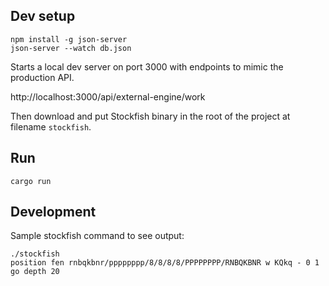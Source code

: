 ## Dev setup

```
npm install -g json-server
json-server --watch db.json
```

Starts a local dev server on port 3000 with endpoints to mimic the production API.

http://localhost:3000/api/external-engine/work

Then download and put Stockfish binary in the root of the project at filename `stockfish`.

## Run

```
cargo run
```

## Development

Sample stockfish command to see output:

```
./stockfish
position fen rnbqkbnr/pppppppp/8/8/8/8/PPPPPPPP/RNBQKBNR w KQkq - 0 1
go depth 20
```
